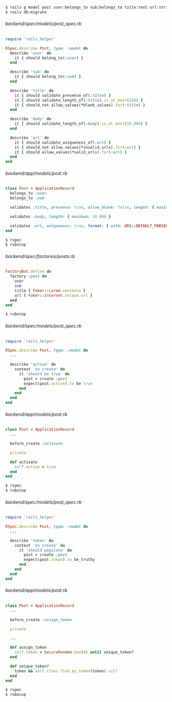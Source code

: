 ```bash
$ rails g model post user:belongs_to sub:belongs_to title:text url:string body:text active:boolean token:string
$ rails db:migrate
```

###### backend/spec/models/post_spec.rb

```ruby
require 'rails_helper'

RSpec.describe Post, type: :model do
  describe 'user' do
    it { should belong_to(:user) }
  end

  describe 'sub' do
    it { should belong_to(:sub) }
  end

  describe 'title' do
    it { should validate_presence_of(:title) }
    it { should validate_length_of(:title).is_at_most(256) }
    it { should_not allow_values(*blank_values).for(:title) }
  end

  describe 'body' do
    it { should validate_length_of(:body).is_at_most(10_000) }
  end

  describe 'url' do
    it { should validate_uniqueness_of(:url) }
    it { should_not allow_values(*invalid_urls).for(:url) }
    it { should allow_values(*valid_urls).for(:url) }
  end
end

```

###### backend/app/models/post.rb

```ruby
class Post < ApplicationRecord
  belongs_to :user
  belongs_to :sub

  validates :title, presence: true, allow_blank: false, length: { maximum: 256 }

  validates :body, length: { maximum: 10_000 }

  validates :url, uniqueness: true, format: { with: URI::DEFAULT_PARSER.make_regexp }
end

```

```bash
$ rspec
$ rubocop
```

###### backend/spec/factories/posts.rb

```ruby
FactoryBot.define do
  factory :post do
    user
    sub
    title { Faker::Lorem.sentence }
    url { Faker::Internet.unique.url }
  end
end

```

```bash
$ rubocop
```

###### backend/spec/models/post_spec.rb

```ruby
require 'rails_helper'

RSpec.describe Post, type: :model do
  ...

  describe 'active' do
    context 'on create' do
      it 'should be true' do
        post = create :post
        expect(post.active).to be true
      end
    end
  end
end

```

###### backend/app/models/post.rb

```ruby
class Post < ApplicationRecord
  ...

  before_create :activate

  private

  def activate
    self.active = true
  end
end

```

```bash
$ rspec
$ rubocop
```

###### backend/spec/models/post_spec.rb

```ruby
require 'rails_helper'

RSpec.describe Post, type: :model do
  ...

  describe 'token' do
    context 'on create' do
      it 'should populate' do
        post = create :post
        expect(post.token).to be_truthy
      end
    end
  end
end

```

###### backend/app/models/post.rb

```ruby
class Post < ApplicationRecord
  ...

  before_create :assign_token

  private

  ...

  def assign_token
    self.token = SecureRandom.hex(8) until unique_token?
  end

  def unique_token?
    token && self.class.find_by_token(token).nil?
  end
end

```

```bash
$ rspec
$ rubocop
```

